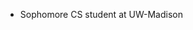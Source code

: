 - Sophomore CS student at UW-Madison

<!---
parkerjk/parkerjk is a ✨ special ✨ repository because its `README.md` (this file) appears on your GitHub profile.
You can click the Preview link to take a look at your changes.
--->
